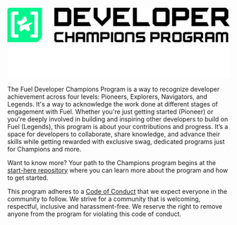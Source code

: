 ![Banner Image](profile/banner.png#gh-light-mode-only)
![Banner Image](profile/banner-dark.png#gh-dark-mode-only)

The Fuel Developer Champions Program is a way to recognize developer achievement across four levels: Pioneers, Explorers, Navigators, and Legends. It's a way to acknowledge the work done at different stages of engagement with Fuel. Whether you're just getting started (Pioneer) or you're deeply involved in building and inspiring other developers to build on Fuel (Legends), this program is about your contributions and progress. It’s a space for developers to collaborate, share knowledge, and advance their skills while getting rewarded with exclusive swag, dedicated programs just for Champions and more.

Want to know more? Your path to the Champions program begins at the [start-here repository](https://github.com/fuel-champions/start-here) where you can learn more about the program and how to get started. 

This program adheres to a [Code of Conduct](https://github.com/fuel-champions/code-of-conduct) that we expect everyone in the community to follow. We strive for a community that is welcoming, respectful, inclusive and harassment-free. We reserve the right to remove anyone from the program for violating this code of conduct.